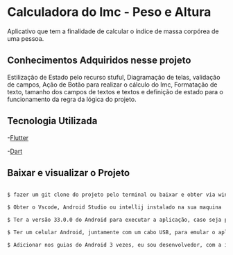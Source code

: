 # Calculadora do Imc - Peso e Altura

Aplicativo que tem a finalidade de calcular o índice de massa corpórea de uma pessoa.  

## Conhecimentos Adquiridos nesse projeto 

Estilização de Estado pelo recurso stuful, Diagramação de telas, validação de campos, Ação de Botão para realizar o cálculo do Imc, Formatação de texto,
tamanho dos campos de textos e textos e definição de estado para o funcionamento da regra da lógica do projeto. 

## Tecnologia Utilizada 

-[Flutter](https://flutter.dev) 

-[Dart](https://dart.dev/guides) 

## Baixar e visualizar o Projeto 

  ```bash 
  
  $ fazer um git clone do projeto pelo terminal ou baixar e obter via winrar  
  
  $ Obter o Vscode, Android Studio ou intellij instalado na sua maquina
  
  $ Ter a versão 33.0.0 do Android para executar a aplicação, caso seja por um emulador SDK 
  
  $ Ter um celular Android, juntamente com um cabo USB, para emular o aplicativo pelo Android Studio 
  
  $ Adicionar nos guias do Android 3 vezes, eu sou desenvolvedor, com a intenção de conseguir rodar o projeto de contador
